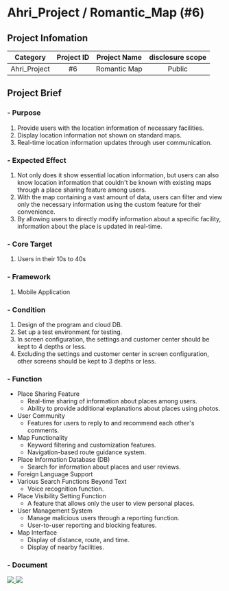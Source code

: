 # **Ahri_Project** / Romantic_Map (#6)

## Project Infomation
|Category|Project ID|Project Name|disclosure scope|
|:---:|:---:|:---:|:---:|
|Ahri_Project|#6|Romantic Map|Public|

## Project Brief

### - Purpose
1. Provide users with the location information of necessary facilities.
2. Display location information not shown on standard maps.
3. Real-time location information updates through user communication.

### - Expected Effect
1. Not only does it show essential location information, but users can also know location information that couldn't be known with existing maps through a place sharing feature among users.
2. With the map containing a vast amount of data, users can filter and view only the necessary information using the custom feature for their convenience.
3. By allowing users to directly modify information about a specific facility, information about the place is updated in real-time.

### - Core Target
1. Users in their 10s to 40s

### - Framework
1. Mobile Application

### - Condition
1. Design of the program and cloud DB.
2. Set up a test environment for testing.
3. In screen configuration, the settings and customer center should be kept to 4 depths or less.
4. Excluding the settings and customer center in screen configuration, other screens should be kept to 3 depths or less.

### - Function
* Place Sharing Feature
  * Real-time sharing of information about places among users.
  * Ability to provide additional explanations about places using photos.
* User Community
  * Features for users to reply to and recommend each other's comments.
* Map Functionality
  * Keyword filtering and customization features.
  * Navigation-based route guidance system.
* Place Information Database (DB)
  * Search for information about places and user reviews.
* Foreign Language Support
* Various Search Functions Beyond Text
  * Voice recognition function.
* Place Visibility Setting Function
  * A feature that allows only the user to view personal places.
* User Management System
  * Manage malicious users through a reporting function.
  * User-to-user reporting and blocking features.
* Map Interface
  * Display of distance, route, and time.
  * Display of nearby facilities.

### - Document
<a href="https://docs.google.com/spreadsheets/d/1nEh904hfjWP3kfXu41WGr4Z9NcRg2JVtGt0FnFGhD2U/edit#gid=0" target="_blank">
  <img src="https://img.shields.io/badge/SRS-34A853?style=flat-square&logo=googlesheets&logoColor=FFFFFF"/>
</a>
<a href="https://docs.google.com/spreadsheets/d/1_wGeAE6OmdCe5b821GUyuTooV0xRWut6cA69srGbYf0/edit#gid=0" target="_blank">
  <img src="https://img.shields.io/badge/IA-34A853?style=flat-square&logo=googlesheets&logoColor=FFFFFF"/>
</a>
